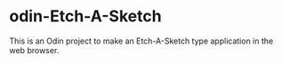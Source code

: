 # odin-Etch-A-Sketch
This is an Odin project to make an Etch-A-Sketch type application in the web browser.
